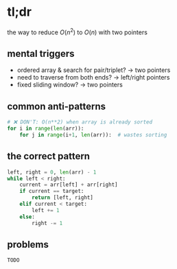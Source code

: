 # tl;dr

the way to reduce $O(n^2)$ to $O(n)$ with two pointers

## mental triggers

- ordered array & search for pair/triplet? -> two pointers
- need to traverse from both ends? -> left/right pointers
- fixed sliding window? -> two pointers

## common anti-patterns

```python
# ❌ DON'T: O(n**2) when array is already sorted
for i in range(len(arr)):
    for j in range(i+1, len(arr)):  # wastes sorting
```

## the correct pattern

```python
left, right = 0, len(arr) - 1
while left < right:
    current = arr[left] + arr[right]
    if current == target:
        return [left, right]
    elif current < target:
        left += 1
    else:
        right -= 1
```

## problems

`TODO`
